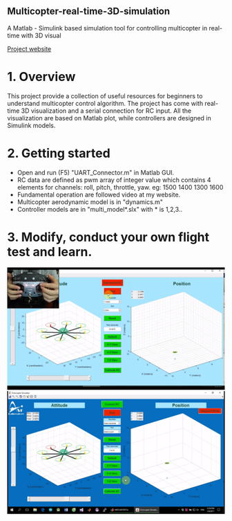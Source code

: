 ## Multicopter-real-time-3D-simulation
A Matlab - Simulink based simulation tool for controlling multicopter in real-time with 3D visual 

[Project website](http://thaibinhnguyen.xyz/project-view/he-thong-phan-mem-mo-phong-uav/)

# 1. Overview
This project provide a collection of useful resources for beginners to understand multicopter control algorithm.
The project has come with real-time 3D visualization and a serial connection for RC input. All the visualization 
are based on Matlab plot, while controllers are designed in Simulink models.

# 2. Getting started
  * Open and run (F5) "UART_Connector.m" in Matlab GUI.
  * RC data are defined as pwm array of integer value which contains 4 elements for channels: roll, pitch, throttle, yaw.
  eg: 1500 1400 1300 1600
  * Fundamental operation are followed video at my website.
  * Multicopter aerodynamic model is in "dynamics.m"
  * Controller models are in "multi_model*.slx" with * is 1,2,3..
# 3. Modify, conduct your own flight test and learn.
![loiter](https://github.com/thethaibinh/Multicopter-real-time-3D-simulation/blob/master/loiter.png?raw=true)
![wp](https://github.com/thethaibinh/Multicopter-real-time-3D-simulation/blob/master/wp%20tracking.png?raw=true) 
